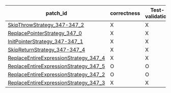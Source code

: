  | patch_id |correctness |Test-validation |NPEX-validation |
 |--- | --- | --- | --- | 
 | [SkipThrowStrategy_347-347_2](./patches/SkipThrowStrategy_347-347_2/patch.java#347) | X | X | X | 
 | [ReplacePointerStrategy_347_0](./patches/ReplacePointerStrategy_347_0/patch.java#348) | X | X | X | 
 | [InitPointerStrategy_347-347_1](./patches/InitPointerStrategy_347-347_1/patch.java#347) | X | X | X | 
 | [SkipReturnStrategy_347-347_4](./patches/SkipReturnStrategy_347-347_4/patch.java#347) | X | X | X | 
 | [ReplaceEntireExpressionStrategy_347_4](./patches/ReplaceEntireExpressionStrategy_347_4/patch.java#347) | X | X | X | 
 | [ReplaceEntireExpressionStrategy_347_5](./patches/ReplaceEntireExpressionStrategy_347_5/patch.java#347) | O | O | O | 
 | [ReplaceEntireExpressionStrategy_347_2](./patches/ReplaceEntireExpressionStrategy_347_2/patch.java#347) | O | O | X | 
 | [ReplaceEntireExpressionStrategy_347_3](./patches/ReplaceEntireExpressionStrategy_347_3/patch.java#347) | X | X | X | 
